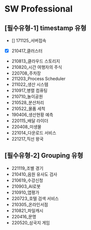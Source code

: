 # SW Professional

## [필수유형-1] timestamp 유형

- [] 171125_서버접속
- [x] 210417_클러스터
- 210813_클라우드 스토리지
- 210820_시간 여행자의 주식
- 220708_주차장
- 211203_Process Scheduler
- 211022_생산 시스템
- 210917_병렬 컴퓨팅
- 210710_놀이공원
- 210528_분산처리
- 210522_물품 세척
- 190406_생산현황 예측
- 220115_배달 라이더
- 220408_미생물
- 221014_다운로드 서비스
- 221217_직선 왕국

## [필수유형-2] Grouping 유형

- 221119_조별 경기
- 210410_음원 유사도 검사
- 210619_수강신청
- 210903_AI로봇
- 210910_앱평가
- 220723_호텔 검색 서비스
- 210305_온라인서점
- 210821_파일캐시
- 220416_문명
- 220520_삼국지 게임
